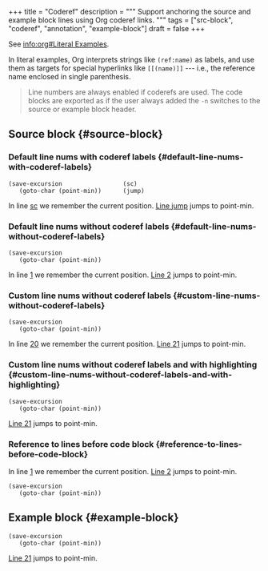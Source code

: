 +++
title = "Coderef"
description = """
  Support anchoring the source and example block lines using Org coderef
  links.
  """
tags = ["src-block", "coderef", "annotation", "example-block"]
draft = false
+++

See [info:org#Literal Examples](org#Literal%20Examples).

In literal examples, Org interprets strings like `(ref:name)` as
labels, and use them as targets for special hyperlinks like
`[[(name)]]` --- i.e., the reference name enclosed in single
parenthesis.

> Line numbers are always enabled if coderefs are used. The code blocks
> are exported as if the user always added the `-n` switches to the
> source or example block header.


## Source block {#source-block}


### Default line nums with coderef labels {#default-line-nums-with-coderef-labels}

```emacs-lisp { linenos=true, anchorlinenos=true, lineanchors=org-coderef--c1cbed }
(save-excursion                 (sc)
   (goto-char (point-min))      (jump)
```

In line [sc](#org-coderef--c1cbed-1) we remember the current position. [Line jump](#org-coderef--c1cbed-2) jumps to
point-min.


### Default line nums without coderef labels {#default-line-nums-without-coderef-labels}

```emacs-lisp { linenos=true, anchorlinenos=true, lineanchors=org-coderef--ea1413 }
(save-excursion
   (goto-char (point-min))
```

In line [1](#org-coderef--ea1413-1) we remember the current position. [Line 2](#org-coderef--ea1413-2) jumps to
point-min.


### Custom line nums without coderef labels {#custom-line-nums-without-coderef-labels}

```emacs-lisp { linenos=true, linenostart=20, anchorlinenos=true, lineanchors=org-coderef--cc4270 }
(save-excursion
   (goto-char (point-min))
```

In line [20](#org-coderef--cc4270-20) we remember the current position. [Line 21](#org-coderef--cc4270-21) jumps to
point-min.


### Custom line nums without coderef labels and with highlighting {#custom-line-nums-without-coderef-labels-and-with-highlighting}

```emacs-lisp { linenos=true, linenostart=20, hl_lines=["2"], anchorlinenos=true, lineanchors=org-coderef--a1ac71 }
(save-excursion
   (goto-char (point-min))
```

[Line 21](#org-coderef--a1ac71-21) jumps to point-min.


### Reference to lines **before** code block {#reference-to-lines-before-code-block}

In line [1](#org-coderef--4489bc-1) we remember the current position. [Line 2](#org-coderef--4489bc-2) jumps to
point-min.

```emacs-lisp { linenos=true, anchorlinenos=true, lineanchors=org-coderef--4489bc }
(save-excursion
   (goto-char (point-min))
```


## Example block {#example-block}

```text { linenos=true, linenostart=20, anchorlinenos=true, lineanchors=org-coderef--942ea6 }
(save-excursion
   (goto-char (point-min))
```

[Line 21](#org-coderef--942ea6-21) jumps to point-min.
